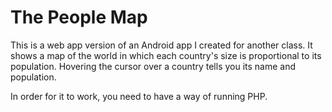 # The People Map

This is a web app version of an Android app I created for another class. It shows a map of the world in which each country's size is proportional to its population. Hovering the cursor over a country tells you its name and population.

In order for it to work, you need to have a way of running PHP.
